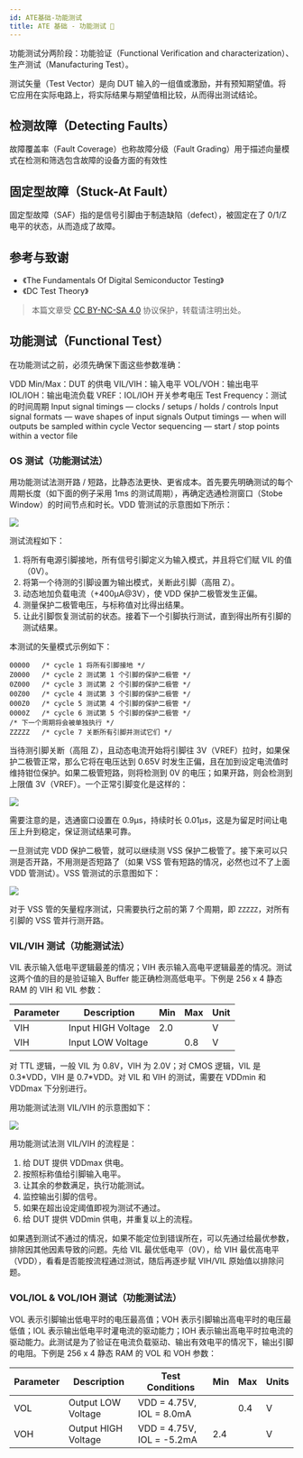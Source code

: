 ```yaml
---
id: ATE基础-功能测试
title: ATE 基础 - 功能测试 🚧
---
```


功能测试分两阶段：功能验证（Functional Verification and characterization）、生产测试（Manufacturing Test）。

测试矢量（Test Vector）是向 DUT 输入的一组值或激励，并有预知期望值。将它应用在实际电路上，将实际结果与期望值相比较，从而得出测试结论。

## 检测故障（Detecting Faults）

故障覆盖率（Fault Coverage）也称故障分级（Fault Grading）用于描述向量模式在检测和筛选包含故障的设备方面的有效性

## 固定型故障（Stuck-At Fault）

固定型故障（SAF）指的是信号引脚由于制造缺陷（defect），被固定在了 0/1/Z 电平的状态，从而造成了故障。

## 参考与致谢

- 《The Fundamentals Of Digital Semiconductor Testing》
- 《DC Test Theory》

> 本篇文章受 [CC BY-NC-SA 4.0](https://creativecommons.org/licenses/by/4.0/deed.zh) 协议保护，转载请注明出处。

## 功能测试（Functional Test）

在功能测试之前，必须先确保下面这些参数准确：

VDD Min/Max：DUT 的供电
VIL/VIH：输入电平
VOL/VOH：输出电平
IOL/IOH：输出电流负载
VREF：IOL/IOH 开关参考电压
Test Frequency：测试的时间周期
Input signal timings — clocks / setups / holds / controls
Input signal formats — wave shapes of input signals
Output timings — when will outputs be sampled within cycle
Vector sequencing — start / stop points within a vector file

### OS 测试（功能测试法）

用功能测试法测开路 / 短路，比静态法更快、更省成本。首先要先明确测试的每个周期长度（如下面的例子采用 1ms 的测试周期），再确定选通检测窗口（Stobe Window）的时间节点和时长。VDD 管测试的示意图如下所示：

![](https://cos.wiki-power.com/img/20220802192823.png)

测试流程如下：

1. 将所有电源引脚接地，所有信号引脚定义为输入模式，并且将它们赋 VIL 的值（0V）。
2. 将第一个待测的引脚设置为输出模式，关断此引脚（高阻 Z）。
3. 动态地加负载电流（+400µA@3V），使 VDD 保护二极管发生正偏。
4. 测量保护二极管电压，与标称值对比得出结果。
5. 让此引脚恢复测试前的状态。接着下一个引脚执行测试，直到得出所有引脚的测试结果。

本测试的矢量模式示例如下：

```
00000   /* cycle 1 将所有引脚接地 */
Z0000   /* cycle 2 测试第 1 个引脚的保护二极管 */
0Z000   /* cycle 3 测试第 2 个引脚的保护二极管 */
00Z00   /* cycle 4 测试第 3 个引脚的保护二极管 */
000Z0   /* cycle 5 测试第 4 个引脚的保护二极管 */
0000Z   /* cycle 6 测试第 5 个引脚的保护二极管 */
/* 下一个周期将会被单独执行 */
ZZZZZ   /* cycle 7 关断所有引脚并测试它们 */
```

当待测引脚关断（高阻 Z），且动态电流开始将引脚往 3V（VREF）拉时，如果保护二极管正常，那么它将在电压达到 0.65V 时发生正偏，且在加到设定电流值时维持钳位保护。如果二极管短路，则将检测到 0V 的电压；如果开路，则会检测到上限值 3V（VREF）。一个正常引脚变化是这样的：

![](https://cos.wiki-power.com/img/20220803011219.png)

需要注意的是，选通窗口设置在 0.9µs，持续时长 0.01µs，这是为留足时间让电压上升到稳定，保证测试结果可靠。

一旦测试完 VDD 保护二极管，就可以继续测 VSS 保护二极管了。接下来可以只测是否开路，不用测是否短路了（如果 VSS 管有短路的情况，必然也过不了上面 VDD 管测试）。VSS 管测试的示意图如下：

![](https://cos.wiki-power.com/img/20220803012747.png)

对于 VSS 管的矢量程序测试，只需要执行之前的第 7 个周期，即 `ZZZZZ`，对所有引脚的 VSS 管并行测开路。

### VIL/VIH 测试（功能测试法）

VIL 表示输入低电平逻辑最差的情况；VIH 表示输入高电平逻辑最差的情况。测试这两个值的目的是验证输入 Buffer 能正确检测高低电平。下例是 256 x 4 静态 RAM 的 VIH 和 VIL 参数：

| Parameter | Description        | Min | Max | Unit |
| --------- | ------------------ | --- | --- | ---- |
| VIH       | Input HIGH Voltage | 2.0 |     | V    |
| VIH       | Input LOW Voltage  |     | 0.8 | V    |

对 TTL 逻辑，一般 VIL 为 0.8V，VIH 为 2.0V；对 CMOS 逻辑，VIL 是 0.3\*VDD，VIH 是 0.7\*VDD。对 VIL 和 VIH 的测试，需要在 VDDmin 和 VDDmax 下分别进行。

用功能测试法测 VIL/VIH 的示意图如下：

![](https://cos.wiki-power.com/img/20220803202212.png)

用功能测试法测 VIL/VIH 的流程是：

1. 给 DUT 提供 VDDmax 供电。
2. 按照标称值给引脚输入电平。
3. 让其余的参数满足，执行功能测试。
4. 监控输出引脚的信号。
5. 如果在超出设定阈值即视为测试不通过。
6. 给 DUT 提供 VDDmin 供电，并重复以上的流程。

如果遇到测试不通过的情况，如果不能定位到错误所在，可以先通过给最优参数，排除因其他因素导致的问题。先给 VIL 最优低电平（0V），给 VIH 最优高电平（VDD），看看是否能按流程通过测试，随后再逐步赋 VIH/VIL 原始值以排除问题。

### VOL/IOL & VOL/IOH 测试（功能测试法）

VOL 表示引脚输出低电平时的电压最高值；VOH 表示引脚输出高电平时的电压最低值；IOL 表示输出低电平时灌电流的驱动能力；IOH 表示输出高电平时拉电流的驱动能力。此测试是为了验证在电流负载驱动、输出有效电平的情况下，输出引脚的电阻。下例是 256 x 4 静态 RAM 的 VOL 和 VOH 参数：

| Parameter | Description         | Test Conditions           | Min | Max | Units |
| --------- | ------------------- | ------------------------- | --- | --- | ----- |
| VOL       | Output LOW Voltage  | VDD = 4.75V, IOL = 8.0mA  |     | 0.4 | V     |
| VOH       | Output HIGH Voltage | VDD = 4.75V, IOL = -5.2mA | 2.4 |     | V     |
